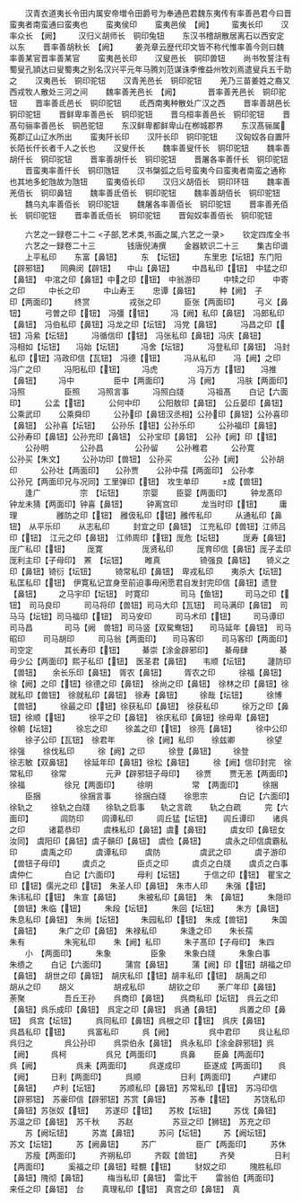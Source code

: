 <!-- { "loadSidebar": true } -->
　　汉青衣道夷长令田内属安帝増令田爵号为奉通邑君魏东夷传有率善邑君今曰晋蛮夷者南蛮通曰蛮夷也
　　蛮夷侯印
　　蛮夷邑侯　【阙】
　　蛮夷长印
　　汉率众长　【阙】
　　汉归义胡师长　铜印兔钮
　　东汉书稽胡散居离石以西安定以东
　　晋率善胡秋长　【阙】
　　姜尧章云歴代印文皆不称代惟率善今则曰魏率善某官晋率善某官
　　蛮夷邑长印
　　汉叟邑长　铜印兽钮
　　尚书牧誓注有蜀叟孔頴达曰叟蜀夷之别名汉兴平元年马腾刘范谋诛李傕益州牧刘焉遣叟兵五千助之
　　汉夷邑长　铜印驼钮
　　汉青羌邑长　铜印驼钮
　　羌乃三苗姜姓之裔又西戎牧人散处三河之间
　　魏率善羌邑长　【阙】　　　　晋率善羌邑长　铜印驼钮
　　晋率善氐邑长　铜印驼钮
　　氐西南夷种散处广汉之西
　　晋率善胡邑长　铜印驼钮
　　晋鲜卑率善邑长　铜印驼钮
　　晋乌桓率善邑长　铜印驼钮
　　晋髙句骊率善邑长　铜邑驼钮
　　东汉鲜卑都鲜卑山在栁城郡界
　　东汉髙骊属菟郡辽山辽水所出
　　蛮夷阡长印
　　汉阡长印　铜印驼钮
　　汉匈奴各自置阡长陌长仟长者千人之长也
　　汉叟仟长
　　魏率善叟仟长　铜印驼钮
　　魏率善胡仟长　铜印驼钮
　　晋率善胡仟长　铜印驼钮
　　晋屠各率善仟长　铜印驼钮
　　晋蛮夷率善仟长　铜印虺钮
　　汉书槃弧之后号蛮夷今曰蛮夷者南蛮之通称也其地多蛇虺故为虺钮
　　蛮夷佰长印
　　汉归义胡佰长　铜印环钮
　　魏率善羌佰长　铜印鼻钮
　　魏率善氐佰长　铜印驼钮
　　魏率善胡佰长　铜印驼钮
　　魏乌丸率善佰长　铜印驼钮
　　魏屠各率善佰长　铜印驼钮
　　晋率善羌佰长　铜印驼钮
　　晋率善氐佰长　铜印驼钮
　　晋匈奴率善佰长　铜印驼钮

　　六艺之一録卷二十二
<子部,艺术类,书画之属,六艺之一录>
　　钦定四库全书
　　六艺之一録卷二十三　　　　钱唐倪涛撰
　　金器欵识二十三
　　集古印谱
　　上平私印
　　东富【鼻钮】　　　东　【坛钮】　　　东里忠【坛钮】东门阳【辟邪钮】　　同典闵【辟钮】　　中山【鼻钮】
　　中昌私印【钮】　中猛之印【鼻钮】　中涫之印【鼻钮】中之印【钮】　中翁游印　　　中犊之印
　　中寄之印　　　中长之印　　　中山寿王
　　忠谭【鼻钮】　　　种【阙】　子　　　印【两面印】
　　终赏　　　　　戎张之印　　　臣张【两面印】
　　弓义【鼻钮】　　　弓曽之印【钮】　冯彊【钮】
　　冯【阙】私印【鼻钮】　冯郎私印【鼻钮】　冯伯私印【鼻钮】冯龙之印【坛钮】　冯党【鼻钮】　　　冯昌之印【钮】冯絫【坛钮】　　　冯循信印【钮】　冯张私印【鼻钮】冯庆【鼻钮】　　　冯相如【坛钮】　　冯始【坛钮】
　　冯舍【坛钮】　　　冯登私印【鼻钮】　冯封私印【钮】冯政印信【瓦钮】　冯德【钮】　　　冯从私印
　　冯【阙】之印　　　冯广之印　　　冯阳私印【钮】
　　冯虎　　　　　冯万方【钮】　　冯推【鼻钮】
　　冯中　　　　　臣中【两面印】　　　冯【阙】
　　冯肤【两面印】　　　冯照　　　　　臣照
　　冯照言事　　　冯照白牋　　　冯祖髙
　　白记【六面印】　　　公孟【钮】　　　公何中印
　　公阳敖印【鼻钮】　公丘晏印【鼻钮】　公乘武印
　　公乘舜印　　　公孙印【鼻钮汉丞相】公孙印【鼻钮】公孙喜印【鼻钮】　公孙喜【坛钮】　　公孙乐【钮】公孙乐印　　　公孙福印【鼻钮】　公孙寿印【鼻钮】公孙充印【鼻钮】　公孙宝印【鼻钮】　公孙【阙】印【钮】
　　公孙明　　　　公孙昌　　　　公孙留
　　公孙稚君　　　公孙寛　　　　公孙买【朱文】
　　公孙功印【兽钮】　公孙买　　　　公孙【阙】
　　公孙胡印　　　公孙壮【两面印】　　公孙贾
　　公孙中孺【两面印】　公孙孝　　　　公孙兄【两面印兄与况同】工里弹印【钮】　攻生单印　　　成【兽钮】
　　逢广　　　　　宗　【坛钮】　　　宗婴
　　臣婴【两面印】　　　钟龙髙印　　　钟龙未猜【两面印】钟喜【鼻钮】　　　钟离宫印　　　龙当时印【钮】
　　庸理　　　　　雝防之印【钮】　雝伋私印【钮】雝传私印　　　从通私印【鼻钮】　从平乐印
　　从志私印　　　封宜之印【鼻钮】　江充私印【兽钮】江师吕印【钮】　江元之印【鼻钮】　江师周印【钮】厐危【坛钮】　　　厐寿【鼻钮】　　　厐广私印【钮】
　　厐寛　　　　　厐贤私印　　　厐育印信【鼻钮】厐子孟印　　　厐利主印【子母印】　罴　【坛钮】
　　睢真　　　　　锜强良【鼻钮】　　锜义之印【鼻钮】锜衍【坛钮】　　　锜常私印【鼻钮】　卑戎私印
　　夷杀大【坛钮】　　私匡私印【钮】　伊寛私记宜身至前迫事毋闲愿君自发封完印信【鼻钮】遗登【鼻钮】
　　之马宇印【坛钮】　时寛印　　　　司马【鱼钮】
　　司马之印【钮】　司马良印　　　司马将印【兽钮】司马大印【瓦钮】　司马满印【鼻钮】　司马马【坛钮】司马福印【钮】　司马安印　　　司马术印【钮】
　　司马谭印　　　司马昌　　　　司马【阙　兽钮】司马竖【双駌鸯钮】　　司马延年【鼻钮】　司马昭印
　　司马胡印　　　司马翁【两面印】　　司马客印
　　司马客印【两面印】　司空定　　　　其长寿印【钮】
　　綦崇【涂金辟邪印】　　綦毋肆　　　　綦毋少公【两面印】熙子私印【钮】　医圣君【鼻钮】　　韦顺【坛钮】
　　蘧防印【兽钮】　　余长乐印【鼻钮】　胥农【鼻钮】
　　胥农之印　　　徐福【鼻钮】　　　徐【阙】之印【钮】徐德之印【鼻钮】　徐尚之印【鼻钮】　徐林之印【鼻钮】徐就私印【兽钮】　徐就私印【鼻钮】　徐寿【鼻钮】
　　徐哉【坛钮】　　　徐博【兽钮】　　　徐最之印【钮】徐获私印【鼻钮】　徐获私印　　　徐万之印【鼻钮】徐顺【钮】　　　徐平之印【鼻钮】　徐庆私印【鼻钮】徐毋卑【鼻钮】　　徐朝【坛钮】　　　徐忘之印
　　徐盖之印【钮】　徐亮【鼻钮】　　　徐中公印
　　徐子公印【瓦钮】　徐君年　　　　徐【阙】私印
　　徐兹卿　　　　徐望　　　　　徐强
　　徐伐私印　　　徐【阙】之印　　　徐登【鼻钮】
　　徐登　　　　　徐志敏【双鼻钮】　　徐延年印【鼻钮】徐松【鼻钮】　　　徐【阙】信印封完　徐常私印
　　徐常　　　　　元尹【辟邪钮子母印】　　徐贾
　　贾无恙【两面印】　　徐福　　　　　徐兄【两面印】
　　徐明　　　　　常　【两面印】　　　徐捆
　　臣捆　　　　　徐捆言事　　　徐捆白牋
　　徐思宗　　　　白记【六面印】　　　徐轨之
　　徐轨之白牋　　徐轨之启事　　轨之言疏
　　轨之白疏　　　完【六面印】　　　　闾防印
　　闾谭私印　　　闾丘猛【坛钮】　　闾丘谭印
　　诸呉之印　　　诸葛恭印　　　虞株私印【鼻钮】虞【鼻钮】　　　虞女印【鼻钮女汝同】　虞阳印【鼻钮】虞子贑印【鼻钮】　虞俭【鼻钮】　　　虞永之印信虞霸私印　　　虞禹之印　　　虞谭私印
　　虞防　　　　　虞武之印　　　虞子游印【兽钮子母印】
　　虞贞之　　　　臣贞之印　　　虞贞之白牋
　　虞贞之白事　　虞仲仁　　　　白记【六面印】
　　母利【坛钮】　　　于信之印【钮】　瞿宝之印【钮】儒光之印【钮】　朱圣人印【鼻钮】　朱市人印
　　朱强【钮】　　　朱讳私印【钮】　朱宣【鼻钮】
　　朱被私印【鼻钮】　朱　【鼻钮】　　　朱隠印【兽钮】朱临【钮】　　　朱段【坛钮】　　　朱回【坛钮】
　　朱方【鼻钮】　　　朱息私印【鼻钮】　朱尚【坛钮】
　　朱园私印【钮】　朱成【兽钮】　　　朱国【鼻钮】
　　朱广之印【鼻钮】　朱禄私印　　　朱逢之印
　　朱长孺　　　　朱有　　　　　朱宪私印
　　朱【阙】私印　　　朱子髙印【子母印】　朱四
　　小　【两面印】　　　朱象　　　　　臣象
　　朱象白牋　　　朱象白事　　　朱缋之
　　白记【六面印】　　　蒲宫【鼻钮】　　　蒲【阙】印【钮】胡福之印【鼻钮】　胡世之印【鼻钮】　胡庆私印【钮】胡丰私印【钮】　胡禹之印　　　胡从之印
　　胡义　　　　　胡戎私印　　　胡钦之印
　　荼广年印【鼻钮】　荼聚　　　　　吾丘王孙
　　呉商印【鼻钮】　　呉商私印【坛钮】　呉云之印【鼻钮】呉乐成印【鼻钮】　呉定之印【鼻钮】　呉通【鼻钮】
　　呉置之印【鼻钮】　呉宫【坛钮】　　　呉同私印【鼻钮】呉根之印【钮】　呉庆【鼻钮】　　　呉昌私印【钮】
　　呉富私印　　　呉【阙】　　　　　呉中君印
　　呉让私印　　　呉归之　　　　呉公孙印
　　呉崇伯永【鼻钮】　呉永私印【涂金辟邪钮】呉【阙】
　　呉柯　　　　　呉兄【两面印】　　　呉鼻
　　臣鼻【两面印】　　　呉【阙】　　　　　呉耒【两面印】
　　呉遂成印　　　臣遂成【两面印】　　呉【阙】
　　日利【两面印】　　　呉顺　　　　　日利【两面印】
　　卢建印【鼻钮】　　卢利【坛钮】　　　苏顺私印【鼻钮】苏常私印【钮】　苏冯印信【辟邪钮】　苏豪印信【辟邪钮】苏赏【鼻钮】　　　苏奉【钮】　　　苏饶私印【鼻钮】苏张奴【钮】　　苏遂印【钮】　　苏枚【坛钮】
　　苏伐【鼻钮】　　　苏温之印【鼻钮】　苏千秋
　　苏赵　　　　　苏豆之印【狮钮】　苏充之印
　　苏【阙坛钮】　　　苏嵩【鼻钮】　　　苏问【坛钮】
　　苏【阙坛钮】　　　苏文【坛钮】　　　苏【阙鼻钮】
　　苏广　　　　　臣广【两面印】　　　苏休
　　苏瘦【两面印】　　　齐朔私印　　　齐臤【兽钮】
　　齐癸　　　　　日利【两面印】　　　奚福之印【鼻钮】畦覩【钮】　　　豺奴之印　　　隗胜私印【鼻钮】隗彻【鼻钮】　　　梅当私印【鼻钮】　雷比干
　　雷翁伯【两面印】　　来任之印【鼻钮】　台
　　真理私印【钮】　真宫之印【鼻钮】　真
